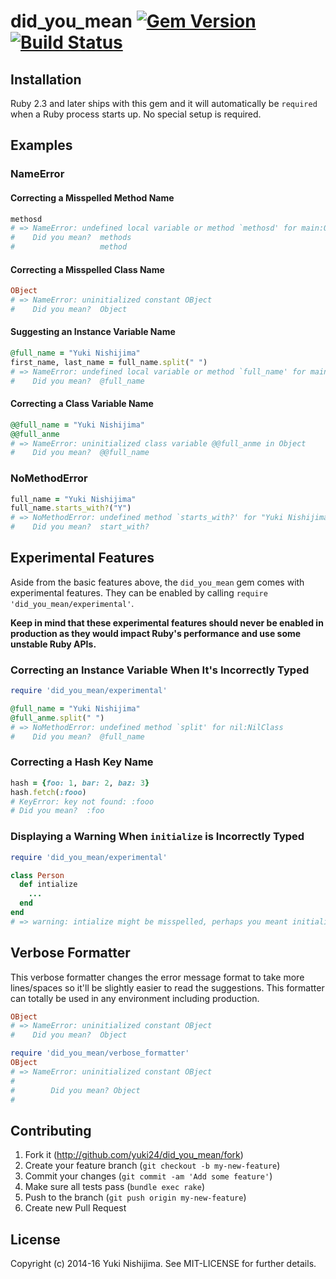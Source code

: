 # did_you_mean [![Gem Version](https://badge.fury.io/rb/did_you_mean.svg)](https://rubygems.org/gems/did_you_mean) [![Build Status](https://travis-ci.org/yuki24/did_you_mean.svg?branch=master)](https://travis-ci.org/yuki24/did_you_mean)

## Installation

Ruby 2.3 and later ships with this gem and it will automatically be `required` when a Ruby process starts up. No special setup is required.

## Examples

### NameError

#### Correcting a Misspelled Method Name

```ruby
methosd
# => NameError: undefined local variable or method `methosd' for main:Object
#    Did you mean?  methods
#                   method
```

#### Correcting a Misspelled Class Name

```ruby
OBject
# => NameError: uninitialized constant OBject
#    Did you mean?  Object
```

#### Suggesting an Instance Variable Name

```ruby
@full_name = "Yuki Nishijima"
first_name, last_name = full_name.split(" ")
# => NameError: undefined local variable or method `full_name' for main:Object
#    Did you mean?  @full_name
```

#### Correcting a Class Variable Name

```ruby
@@full_name = "Yuki Nishijima"
@@full_anme
# => NameError: uninitialized class variable @@full_anme in Object
#    Did you mean?  @@full_name
```

### NoMethodError

```ruby
full_name = "Yuki Nishijima"
full_name.starts_with?("Y")
# => NoMethodError: undefined method `starts_with?' for "Yuki Nishijima":String
#    Did you mean?  start_with?
```

## Experimental Features

Aside from the basic features above, the `did_you_mean` gem comes with experimental features. They can be enabled by calling `require 'did_you_mean/experimental'`.

**Keep in mind that these experimental features should never be enabled in production as they would impact Ruby's performance and use some unstable Ruby APIs.**

### Correcting an Instance Variable When It's Incorrectly Typed

```ruby
require 'did_you_mean/experimental'

@full_name = "Yuki Nishijima"
@full_anme.split(" ")
# => NoMethodError: undefined method `split' for nil:NilClass
#    Did you mean?  @full_name
```

### Correcting a Hash Key Name

```ruby
hash = {foo: 1, bar: 2, baz: 3}
hash.fetch(:fooo)
# KeyError: key not found: :fooo
# Did you mean?  :foo
```

### Displaying a Warning When `initialize` is Incorrectly Typed

```ruby
require 'did_you_mean/experimental'

class Person
  def intialize
    ...
  end
end
# => warning: intialize might be misspelled, perhaps you meant initialize?
```

## Verbose Formatter

This verbose formatter changes the error message format to take more lines/spaces so it'll be slightly easier to read the suggestions. This formatter can totally be used in any environment including production.

```ruby
OBject
# => NameError: uninitialized constant OBject
#    Did you mean?  Object

require 'did_you_mean/verbose_formatter'
OBject
# => NameError: uninitialized constant OBject
#
#        Did you mean? Object
#
```

## Contributing

1. Fork it (http://github.com/yuki24/did_you_mean/fork)
2. Create your feature branch (`git checkout -b my-new-feature`)
3. Commit your changes (`git commit -am 'Add some feature'`)
4. Make sure all tests pass (`bundle exec rake`)
5. Push to the branch (`git push origin my-new-feature`)
6. Create new Pull Request

## License

Copyright (c) 2014-16 Yuki Nishijima. See MIT-LICENSE for further details.
